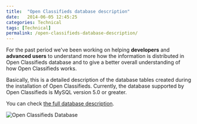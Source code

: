 ```yaml
---
title:  "Open Classifieds database description"
date:   2014-06-05 12:45:25
categories: Technical
tags: [Technical]
permalink: /open-classifieds-database-description/
---
```

For the past period we've been working on helping **developers** and **advanced users** to understand more how the information is distributed in Open Classifieds database and to give a better overall understanding of how Open Classifieds works.

Basically, this is a detailed description of the database tables created during the installation of Open Classifieds. Currently, the database supported by Open Classifieds is MySQL version 5.0 or greater.

You can check [the full database description](https://github.com/open-classifieds/openclassifieds2/wiki/Database-Description).

![Open Classifieds Database](//open-classifieds.com/wp-content/uploads/2014/06/Database.png)


